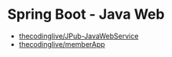 # Spring Boot - Java Web

- [thecodinglive/JPub-JavaWebService](https://github.com/thecodinglive/JPub-JavaWebService)
- [thecodinglive/memberApp](https://github.com/thecodinglive/memberApp)